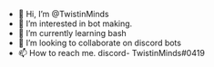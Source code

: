 - 👋 Hi, I’m @TwistinMinds
- 👀 I’m interested in bot making.
- 🌱 I’m currently learning bash
- 💞️ I’m looking to collaborate on discord bots
- 📫 How to reach me. discord- TwistinMinds#0419

<!---
TwistinMinds/TwistinMinds is a ✨ special ✨ repository because its `README.md` (this file) appears on your GitHub profile.
You can click the Preview link to take a look at your changes.
--->
